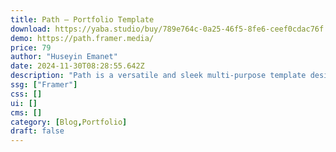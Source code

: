 ```yaml
---
title: Path — Portfolio Template
download: https://yaba.studio/buy/789e764c-0a25-46f5-8fe6-ceef0cdac76f
demo: https://path.framer.media/
price: 79
author: "Huseyin Emanet"
date: 2024-11-30T08:28:55.642Z
description: "Path is a versatile and sleek multi-purpose template designed for Framer. It’s perfect for creatives and professionals looking to showcase their work."
ssg: ["Framer"]
css: []
ui: []
cms: []
category: [Blog,Portfolio]
draft: false
---
```

